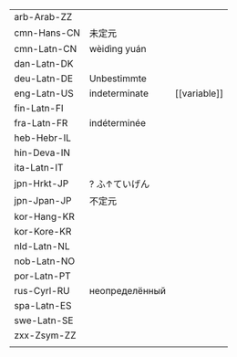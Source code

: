 | | | |
|-|-|-|
| arb-Arab-ZZ |  |  |
| cmn-Hans-CN | 未定元 |  |
| cmn-Latn-CN | wèidìng yuán |  |
| dan-Latn-DK |  |  |
| deu-Latn-DE | Unbestimmte |  |
| eng-Latn-US | indeterminate | [[variable]] |
| fin-Latn-FI |  |  |
| fra-Latn-FR | indéterminée |  |
| heb-Hebr-IL |  |  |
| hin-Deva-IN |  |  |
| ita-Latn-IT |  |  |
| jpn-Hrkt-JP | ? ふ↑ていげん |  |
| jpn-Jpan-JP | 不定元 |  |
| kor-Hang-KR |  |  |
| kor-Kore-KR |  |  |
| nld-Latn-NL |  |  |
| nob-Latn-NO |  |  |
| por-Latn-PT |  |  |
| rus-Cyrl-RU | неопределённый |  |
| spa-Latn-ES |  |  |
| swe-Latn-SE |  |  |
| zxx-Zsym-ZZ |  |  |
|  |  |  |

